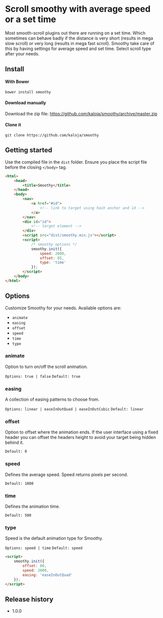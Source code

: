 # Scroll smoothy with average speed or a set time
Most smooth-scroll plugins out there are running on a set time. Which sometimes can behave badly if the distance is very short (results in mega slow scroll) or very long (results in mega fast scroll). Smoothy take care of this by having settings for average speed and set time. Select scroll type after your needs.

## Install 
#### With Bower
```
bower install smoothy
```

#### Download manually
Download the zip file: https://github.com/kaloja/smoothy/archive/master.zip 

#### Clone it
```
git clone https://github.com/kaloja/smoothy
```

## Getting started 
Use the compiled file in the `dist` folder. Ensure you place the script file
before the closing `</body>` tag.

```html
<html>
	<head>
		<title>Smoothy</title>
	</head>
	<body>
		<nav>
			<a href="#id">
				<!-- link to target using hash anchor and id -->
			</a>
		</nav>
		<div id="id">
			<!-- target element -->
		</div>
		<script src="dist/smoothy.min.js"></script>
		<script>
			/* smoothy options */
			smoothy.init({
				speed: 2000,
				offset: 85,
				type: 'time'
			});
		</script>
	</body>
</html>
```

## Options
Customize Smoothy for your needs. Available options are: 

- `animate`
- `easing`
- `offset`
- `speed`
- `time`
- `type`

### animate
Option to turn on/off the scroll animation.

`Options: true | false`
`Default: true`

### easing
A collection of easing patterns to choose from. 

`Options: linear | easeInOutQuad | easeInOutCubic`
`Default: linear`

### offset
Option to offset where the animation ends. If the user interface using a fixed header you can offset the headers height to avoid your target being hidden behind it.

`Default: 0`

### speed
Defines the average speed. Speed returns pixels per second.

`Default: 1000`

### time
Defines the animation time.

`Default: 500`

### type
Speed is the default animation type for Smoothy. 

`Options: speed | time`
`Default: speed`

```html
<script>
	smoothy.init({
		offset: 80,
		speed: 2000,
		easing: 'easeInOutQuad'
	});
</script>
```

## Release history
- 1.0.0
